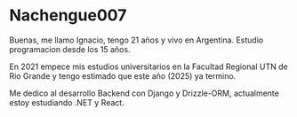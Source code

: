 # Nachengue007

Buenas, me llamo Ignacio, tengo 21 años y vivo en Argentina. Estudio programacion desde los 15 años.

En 2021 empece mis estudios universitarios en la Facultad Regional UTN de Rio Grande y tengo estimado que este año (2025) ya termino.

Me dedico al desarrollo Backend con Django y Drizzle-ORM, actualmente estoy estudiando .NET y React.
